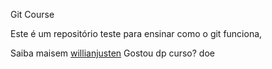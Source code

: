 Git Course

Este é um repositório teste para ensinar como o git funciona,

Saiba maisem [willianjusten](http://teste.com)
Gostou dp curso? doe


